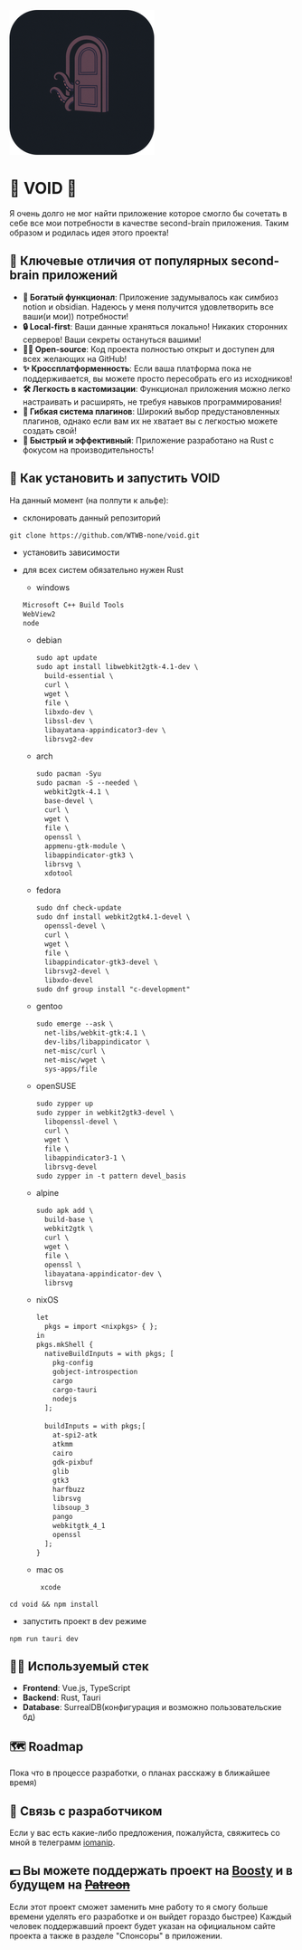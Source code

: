 ![alt](https://github.com/WTWB-none/mindbreaker/blob/main/src-tauri/icons/128x128@2x.png?raw=true)

# 🧠 VOID 🧠

Я очень долго не мог найти приложение которое смогло бы сочетать в себе все мои потребности в качестве second-brain приложения. Таким образом и родилась идея этого проекта!

## 🔑 Ключевые отличия от популярных second-brain приложений

- **🔮 Богатый функционал**: Приложение задумывалось как симбиоз notion и obsidian. Надеюсь у меня получится удовлетворить все ваши(и мои)) потребности!
- **🔒 Local-first**: Ваши данные храняться локально! Никаких сторонних серверов! Ваши секреты остануться вашими!
- **⛓️‍💥 Open-source**: Код проекта полностью открыт и доступен для всех желающих на GitHub!
- **✨ Кроссплатформенность**: Если ваша платформа пока не поддерживается, вы можете просто пересобрать его из исходников!
- **🛠️ Легкость в кастомизации**: Функционал приложения можно легко настраивать и расширять, не требуя навыков программирования!
- **💪 Гибкая система плагинов**: Широкий выбор предустановленных плагинов, однако если вам их не хватает вы с легкостью можете создать свой!
- **🚀 Быстрый и эффективный**: Приложение разработано на Rust с фокусом на производительность!

## 📝 Как установить и запустить VOID 

На данный момент (на полпути к альфе):

- склонировать данный репозиторий

```
git clone https://github.com/WTWB-none/void.git
```

- установить зависимости
- для всех систем обязательно нужен Rust
  
  -  windows
    ```
    Microsoft C++ Build Tools
    WebView2
    node
    ```
  - debian
    ``` 
    sudo apt update
    sudo apt install libwebkit2gtk-4.1-dev \
      build-essential \
      curl \
      wget \
      file \
      libxdo-dev \
      libssl-dev \
      libayatana-appindicator3-dev \
      librsvg2-dev
    ```
  - arch
    ``` 
    sudo pacman -Syu
    sudo pacman -S --needed \
      webkit2gtk-4.1 \
      base-devel \
      curl \
      wget \
      file \
      openssl \
      appmenu-gtk-module \
      libappindicator-gtk3 \
      librsvg \
      xdotool
    ```
  - fedora
    ```
    sudo dnf check-update
    sudo dnf install webkit2gtk4.1-devel \
      openssl-devel \
      curl \
      wget \
      file \
      libappindicator-gtk3-devel \
      librsvg2-devel \
      libxdo-devel
    sudo dnf group install "c-development"
    ```
  - gentoo
    ```
    sudo emerge --ask \
      net-libs/webkit-gtk:4.1 \
      dev-libs/libappindicator \
      net-misc/curl \
      net-misc/wget \
      sys-apps/file
    ```
  - openSUSE
    ```
    sudo zypper up
    sudo zypper in webkit2gtk3-devel \
      libopenssl-devel \
      curl \
      wget \
      file \
      libappindicator3-1 \
      librsvg-devel
    sudo zypper in -t pattern devel_basis
    ```
  - alpine
    ``` 
    sudo apk add \
      build-base \
      webkit2gtk \
      curl \
      wget \
      file \
      openssl \
      libayatana-appindicator-dev \
      librsvg
    ```
  - nixOS
    ``` 
    let
      pkgs = import <nixpkgs> { };
    in
    pkgs.mkShell {
      nativeBuildInputs = with pkgs; [
        pkg-config
        gobject-introspection
        cargo
        cargo-tauri
        nodejs
      ];
    
      buildInputs = with pkgs;[
        at-spi2-atk
        atkmm
        cairo
        gdk-pixbuf
        glib
        gtk3
        harfbuzz
        librsvg
        libsoup_3
        pango
        webkitgtk_4_1
        openssl
      ];
    }
    ```
  - mac os
    ```
     xcode
    ```
```
cd void && npm install
```

- запустить проект в dev режиме

```
npm run tauri dev
```

## 🧑‍💻 Используемый стек

- **Frontend**: Vue.js, TypeScript
- **Backend**: Rust, Tauri
- **Database**: SurrealDB(конфигурация и возможно пользовательские бд)

## 🗺️ Roadmap

Пока что в процессе разработки, о планах расскажу в ближайшее время)

## 📝 Связь с разработчиком

Если у вас есть какие-либо предложения, пожалуйста, свяжитесь со мной в телеграмм [iomanip](https://t.me/GhostOfTranshumanist).

## 💵 Вы можете поддержать проект на [Boosty](https://boosty.to/transhumanistdream) и в будущем на ~~[Patreon](...)~~

Если этот проект сможет заменить мне работу то я смогу больше времени уделять его разработке и он выйдет гораздо быстрее)
Каждый человек поддержавший проект будет указан на официальном сайте проекта а также в разделе "Спонсоры" в приложении.

